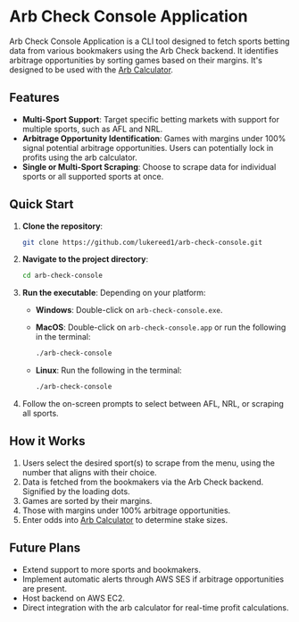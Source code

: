 # Arb Check Console Application

Arb Check Console Application is a CLI tool designed to fetch sports betting data from various bookmakers using the Arb Check backend. It identifies arbitrage opportunities by sorting games based on their margins. It's designed to be used with the [Arb Calculator](https://github.com/lukereed1/arb-calculator).

## Features

- **Multi-Sport Support**: Target specific betting markets with support for multiple sports, such as AFL and NRL.
- **Arbitrage Opportunity Identification**: Games with margins under 100% signal potential arbitrage opportunities. Users can potentially lock in profits using the arb calculator.
- **Single or Multi-Sport Scraping**: Choose to scrape data for individual sports or all supported sports at once.

## Quick Start

1. **Clone the repository**:

   ```bash
   git clone https://github.com/lukereed1/arb-check-console.git
   ```

2. **Navigate to the project directory**:

   ```bash
   cd arb-check-console
   ```

3. **Run the executable**:
   Depending on your platform:

   - **Windows**: Double-click on `arb-check-console.exe`.

   - **MacOS**: Double-click on `arb-check-console.app` or run the following in the terminal:
     ```bash
     ./arb-check-console
     ```
   - **Linux**: Run the following in the terminal:
     ```bash
     ./arb-check-console
     ```

4. Follow the on-screen prompts to select between AFL, NRL, or scraping all sports.

## How it Works

1. Users select the desired sport(s) to scrape from the menu, using the number that aligns with their choice.
2. Data is fetched from the bookmakers via the Arb Check backend. Signified by the loading dots.
3. Games are sorted by their margins.
4. Those with margins under 100% arbitrage opportunities.
5. Enter odds into [Arb Calculator](https://github.com/lukereed1/arb-calculator) to determine stake sizes.

## Future Plans

- Extend support to more sports and bookmakers.
- Implement automatic alerts through AWS SES if arbitrage opportunities are present.
- Host backend on AWS EC2.
- Direct integration with the arb calculator for real-time profit calculations.
